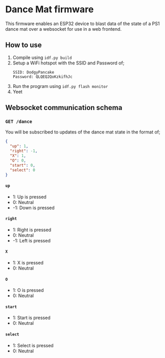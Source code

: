 # Dance Mat firmware

This firmware enables an ESP32 device to blast data of the state of a PS1 dance mat over a websocket for use in a web frontend.

## How to use

1. Compile using `idf.py build`
2. Setup a WiFi hotspot with the SSID and Password of;
   ```
   SSID: DodgyPancake
   Password: QLQEQ2QoKzkifhJc
   ```
3. Run the program using `idf.py flash monitor`
4. Yeet

## Websocket communication schema

### `GET /dance`

You will be subscribed to updates of the dance mat state in the format of;

```json
{
  "up": 1,
  "right": -1,
  "X": 1,
  "O": 0,
  "start": 0,
  "select": 0
}
```

#### `up`

- 1: Up is pressed
- 0: Neutral
- -1: Down is pressed

#### `right`

- 1: Right is pressed
- 0: Neutral
- -1: Left is pressed

#### `X`

- 1: X is pressed
- 0: Neutral

#### `O`

- 1: O is pressed
- 0: Neutral

#### `start`

- 1: Start is pressed
- 0: Neutral

#### `select`

- 1: Select is pressed
- 0: Neutral
